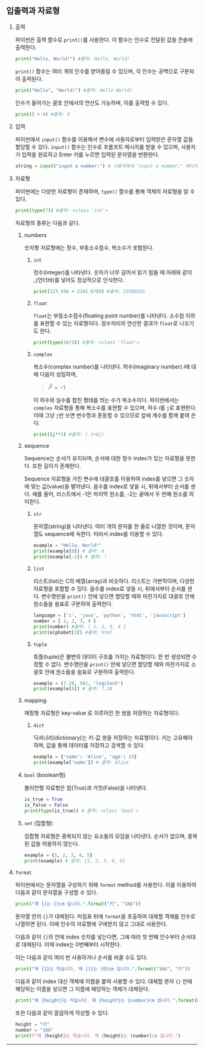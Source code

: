## 입출력과 자료형

1.  출력

    파이썬은 출력 함수로 `print()`를 사용한다. 이 함수는 인수로 전달된 값을 콘솔에 출력한다.

    ```python
    print("Hello, World!") #출력: Hello, World!
    ```

    `print()` 함수는 여러 개의 인수를 받아들일 수 있으며, 각 인수는 공백으로 구분되어 출력된다.

    ```python
    print("Hello", "World!") #출력: Hello World!
    ```

    인수가 들어가는 괄호 안에서의 연산도 가능하며, 이를 출력할 수 있다.

    ```python
    print(5 + 4) #출력: 9
    ```

2.  입력

    파이썬에서 `input()` 함수를 이용해서 변수에 사용자로부터 입력받은 문자열 값을 할당할 수 있다. `input()` 함수는 인수로 프롬프트 메시지를 받을 수 있으며, 사용자가 입력을 완료하고 Enter 키를 누르면 입력된 문자열을 반환한다.

    ```python
    string = input("input a number:") # 사용자에게 "input a number:" 메시지를 출력하고 입력을 기다림
    ```

3.  자료형

    파이썬에는 다양한 자료형이 존재하며, `type()` 함수를 통해 객체의 자료형을 알 수 있다.

    ```python
    print(type(7)) #출력: <class 'int'>
    ```

    자료형의 종류는 다음과 같다.

    1.  numbers

        숫자형 자료형에는 정수, 부동소수점수, 복소수가 포함된다.

        1. `int`

           정수(integer)를 나타낸다. 숫자가 너무 길어서 읽기 힘들 때 아래와 같이 \_(언더바)를 넣어도 정상적으로 인식한다.

           ```python
           print(123_456 + 2345_6789) #출력: 23580245
           ```

        2. `float`

           `float`는 부동소수점수(floating point number)를 나타낸다. 소수점 이하를 표현할 수 있는 자료형이다. 정수끼리의 연산한 결과가 `float`로 나오기도 한다.

           ```python
           print(type(10/3)) #출력: <class 'float'>
           ```

        3. `complex`

           복소수(complex number)를 나타낸다. 허수(imaginary number) $i$에 대해 다음이 성립하며,

           > $i^2 = -1$

           이 허수와 실수를 합친 형태를 띄는 수가 복소수이다. 파이썬에서는 `complex` 자료형을 통해 복소수를 표현할 수 있으며, 허수 $i$를 `j`로 표현한다. 이때 그냥 `j`만 쓰면 변수명과 혼동할 수 있으므로 앞에 계수를 함께 붙여 쓴다.

           ```python
           print(1j**2) #출력: (-1+0j)
           ```

    2.  sequence

        Sequence는 순서가 유지되며, 순서에 대한 정수 index가 있는 자료형을 뜻한다. 또한 길이가 존재한다.

        Sequence 자료형을 가진 변수에 대괄호를 이용하여 index를 넣으면 그 숫자에 맞는 값(value)을 뱉어낸다. 음수를 index로 넣을 시, 뒤에서부터 순서를 센다. 예를 들어, 리스트에서 -1은 마지막 원소를, -2는 끝에서 두 번째 원소를 의미한다.

        1.  `str`

            문자열(string)을 나타낸다. 여러 개의 문자를 한 줄로 나열한 것이며, 문자열도 sequence에 속한다. 따라서 index를 이용할 수 있다.

            ```python
            example = "Hello, World!"
            print(example[0]) # 출력: H
            print(example[-1]) # 출력: !
            ```

        2.  `list`

            리스트(list)는 C의 배열(array)과 비슷하다. 리스트는 가변적이며, 다양한 자료형을 포함할 수 있다. 음수를 index로 넣을 시, 뒤에서부터 순서를 센다. 변수명만을 `print()` 안에 넣으면 할당할 때와 마찬가지로 대괄호 안에 원소들을 쉼표로 구분하여 출력한다.

            ```python
            language = ['c', 'java', 'python', 'html', 'javascript']
            number = [ 1, 2, 3, 4 ]
            print(number) #출력: [ 1, 2, 3, 4 ]
            print(alphabet[3]) #출력: html
            ```

        3.  `tuple`

            튜플(tuple)은 불변의 데이터 구조를 가지는 자료형이다. 한 번 생성되면 수정할 수 없다. 변수명만을 `print()` 안에 넣으면 할당할 때와 마찬가지로 소괄호 안에 원소들을 쉼표로 구분하여 출력한다.

            ```python
            example = (7.28, 502, 'logitech')
            print(example[0]) # 출력: 7.28
            ```

    3.  mapping

        매핑형 자료형은 key-value 로 이루어진 한 쌍을 저장하는 자료형이다.

        1. `dict`

           딕셔너리(dictionary)는 키-값 쌍을 저장하는 자료형이다. 키는 고유해야 하며, 값을 통해 데이터를 저장하고 검색할 수 있다.

           ```python
           example = {'name': 'Alice', 'age': 25}
           print(example['name']) # 출력: Alice
           ```

    4.  `bool` (boolean형)

        불리언형 자료형은 참(True)과 거짓(False)을 나타낸다.

        ```python
        is_true = True
        is_false = False
        print(type(is_true)) # 출력: <class 'bool'>
        ```

    5.  `set` (집합형)

        집합형 자료형은 중복되지 않는 요소들의 모임을 나타낸다. 순서가 없으며, 중복된 값을 허용하지 않는다.

        ```python
        example = {1, 2, 3, 4, 5}
        print(example) # 출력: {1, 2, 3, 4, 5}
        ```

4.  `format`

    파이썬에서는 문자열을 구성하기 위해 `format` method를 사용한다. 이를 이용하여 다음과 같이 문자열을 구성할 수 있다.

    ```python
    print("제 {}는 {}cm 입니다.".format("키", "166"))
    ```

    문자열 안의 `{}`가 대체된다. 마침표 뒤에 `format`을 호출하여 대체할 객체를 인수로 나열하면 된다. 이때 인수의 자료형에 구애받지 않고 그대로 사용한다.

    다음과 같이 `{}`의 안에 index 숫자를 넣는다면, 그에 따라 첫 번째 인수부터 순서대로 대체된다. 이때 index는 0번째부터 시작한다.

    이는 다음과 같이 여러 번 사용하거나 순서를 바꿀 수도 있다.

    ```python
    print("제 {1}는 작습니다. 제 {1}는 {0}cm 입니다.".format("166", "키"))
    ```

    다음과 같이 index 대신 객체에 이름을 붙여 사용할 수 있다. 대체할 문자 `{}` 안에 해당하는 이름을 넣으면 그 이름에 해당하는 객체가 대체된다.

    ```python
    print("제 {height}는 작습니다. 제 {height}는 {number}cm 입니다.".format(height="키", number="166"))
    ```

    또한 다음과 같이 깔끔하게 작성할 수 있다.

    ```python
    height = "키"
    number = "166"
    print(f"제 {height}는 작습니다. 제 {height}는 {number}cm 입니다.")
    ```

---
